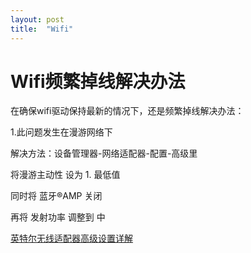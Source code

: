 ```yaml
---
layout: post
title:  "Wifi"
---
```


# Wifi频繁掉线解决办法

在确保wifi驱动保持最新的情况下，还是频繁掉线解决办法：

1.此问题发生在漫游网络下

解决方法：设备管理器-网络适配器-配置-高级里

将漫游主动性 设为 1. 最低值

同时将 蓝牙®AMP 关闭

再将 发射功率 调整到 中


[英特尔无线适配器高级设置详解](https://www.intel.cn/content/www/cn/zh/support/articles/000005585/network-and-i-o/wireless-networking.html)